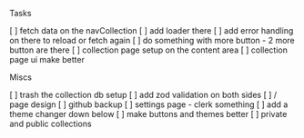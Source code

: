 Tasks

[ ] fetch data on the navCollection
[ ] add loader there
[ ] add error handling on there to reload or fetch again
[ ] do something with more button - 2 more button are there
[ ] collection page setup on the content area
[ ] collection page ui make better

Miscs

[ ] trash the collection db setup
[ ] add zod validation on both sides
[ ] / page design
[ ] github backup
[ ] settings page - clerk something
[ ] add a theme changer down below
[ ] make buttons and themes better
[ ] private and public collections
